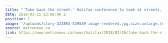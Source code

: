 ```yaml
---
title: "'Take back the street:' Halifax conference to look at streets, and parks too"
date: 2018-03-15 23:06:00 Z
position: 1
image: "/uploads/story-323893-439539-image-rendered.jpg.size.xxlarge.letterbox.jpg"
source: metronews.ca
link: https://www.metronews.ca/news/halifax/2018/02/26/take-back-the-street-halifax-conference-to-look-at-streets-and-parks-too.html
---
```


